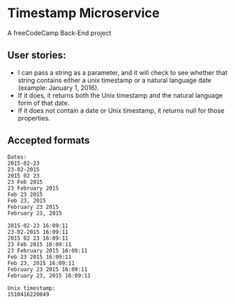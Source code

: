 # Timestamp Microservice  
A freeCodeCamp Back-End project

## User stories:
* I can pass a string as a parameter, and it will check to see whether that string contains either a unix timestamp or a natural language date (example: January 1, 2016).  
* If it does, it returns both the Unix timestamp and the natural language form of that date.
* If it does not contain a date or Unix timestamp, it returns null for those properties.  

## Accepted formats  
```
Dates:
2015-02-23
23-02-2015
2015 02 23
23 Feb 2015
23 February 2015
Feb 23 2015
Feb 23, 2015
February 23 2015
February 23, 2015

2015-02-23 16:09:11
23-02-2015 16:09:11
2015 02 23 16:09:11
23 Feb 2015 16:09:11
23 February 2015 16:09:11
Feb 23 2015 16:09:11
Feb 23, 2015 16:09:11
February 23 2015 16:09:11
February 23, 2015 16:09:11

Unix timestamp:
1510416220049
```
